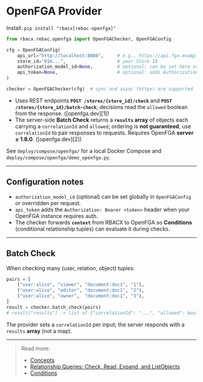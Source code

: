 # OpenFGA Provider

Install: `pip install "rbacx[rebac-openfga]"`

```python
from rbacx.rebac.openfga import OpenFGAChecker, OpenFGAConfig

cfg = OpenFGAConfig(
    api_url="http://localhost:8080",     # e.g., https://api.fga.example
    store_id="01H...",                   # your Store ID
    authorization_model_id=None,         # optional: can be set here or per-check
    api_token=None,                      # optional: adds Authorization: Bearer <token>
)

checker = OpenFGAChecker(cfg)  # sync and async (httpx) are supported
```

* Uses REST endpoints **`POST /stores/{store_id}/check`** and **`POST /stores/{store_id}/batch-check`**; decisions read the `allowed` boolean from the response. ([openfga.dev][1])
* The server-side **Batch Check** returns a **`results` array** of objects each carrying a `correlationId` and `allowed`; ordering is **not guaranteed**, use `correlationId` to pair responses to requests. Requires OpenFGA **server ≥ 1.8.0**. ([openfga.dev][2])

See `deploy/compose/openfga/` for a local Docker Compose and `deploy/compose/openfga/demo_openfga.py`.

---

## Configuration notes

* `authorization_model_id` (optional) can be set globally in `OpenFGAConfig` or overridden per request.
* `api_token` adds the `Authorization: Bearer <token>` header when your OpenFGA instance requires auth.
* The checker forwards **`context`** from RBACX to OpenFGA so **Conditions** (conditional relationship tuples) can evaluate it during checks.

---

## Batch Check

When checking many (user, relation, object) tuples:

```python
pairs = [
    ("user:alice", "viewer", "document:doc1", "1"),
    ("user:alice", "editor", "document:doc1", "2"),
    ("user:alice", "owner",  "document:doc1", "3"),
]
result = checker.batch_check(pairs)
# result["results"] -> list of {"correlationId": "...", "allowed": bool, "request": {...}}
```

The provider sets a `correlationId` per input; the server responds with a `results` **array** (not a map).

---
> Read more:
> * [Concepts](https://openfga.dev/docs/concepts)
> * [Relationship Queries: Check, Read, Expand, and ListObjects](https://openfga.dev/docs/interacting/relationship-queries)
> * [Conditions](https://openfga.dev/docs/modeling/conditions)
